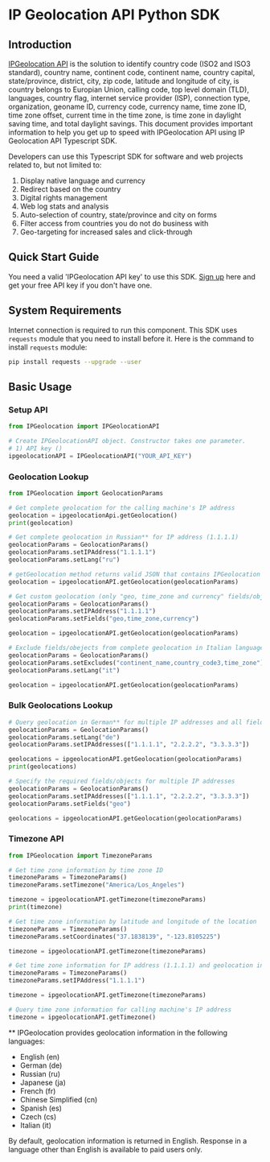 # IP Geolocation API Python SDK

## Introduction

[IPGeolocation API](https://ipgeolocation.io) is the solution to identify country code (ISO2 and ISO3 standard), country name, continent code, continent name, country capital, state/province, district, city, zip code, latitude and longitude of city, is country belongs to Europian Union, calling code, top level domain (TLD), languages, country flag, internet service provider (ISP), connection type, organization, geoname ID, currency code, currency name, time zone ID, time zone offset, current time in the time zone, is time zone in daylight saving time, and total daylight savings. This document provides important information to help you get up to speed with IPGeolocation API using IP Geolocation API Typescript SDK.

Developers can use this Typescript SDK for software and web projects related to, but not limited to:

1. Display native language and currency
2. Redirect based on the country
3. Digital rights management
4. Web log stats and analysis
5. Auto-selection of country, state/province and city on forms
6. Filter access from countries you do not do business with
7. Geo-targeting for increased sales and click-through

## Quick Start Guide

You need a valid 'IPGeolocation API key' to use this SDK. [Sign up](https://ipgeolocation.io/signup) here and get your free API key if you don't have one.

## System Requirements

Internet connection is required to run this component. This SDK uses ```requests``` module that you need to install before it. Here is the command to install ```requests``` module:

```bash
pip install requests --upgrade --user
```

## Basic Usage

### Setup API

```python
from IPGeolocation import IPGeolocationAPI

# Create IPGeolocationAPI object. Constructor takes one parameter.
# 1) API key ()
ipgeolocationAPI = IPGeolocationAPI("YOUR_API_KEY")
```

### Geolocation Lookup

```python
from IPGeolocation import GeolocationParams

# Get complete geolocation for the calling machine's IP address
geolocation = ipgeolocationApi.getGeolocation()
print(geolocation)

# Get complete geolocation in Russian** for IP address (1.1.1.1)
geolocationParams = GeolocationParams()
geolocationParams.setIPAddress("1.1.1.1")
geolocationParams.setLang("ru")

# getGeolocation method returns valid JSON that contains IPGeolocation API response
geolocation = ipgeolocationAPI.getGeolocation(geolocationParams)

# Get custom geolocation (only "geo, time_zone and currency" fields/objects) for an IP address (1.1.1.1)
geolocationParams = GeolocationParams()
geolocationParams.setIPAddress("1.1.1.1")
geolocationParams.setFields("geo,time_zone,currency")

geolocation = ipgeolocationAPI.getGeolocation(geolocationParams)

# Exclude fields/obejects from complete geolocation in Italian language
geolocationParams = GeolocationParams()
geolocationParams.setExcludes("continent_name,country_code3,time_zone")
geolocationParams.setLang("it")

geolocation = ipgeolocationAPI.getGeolocation(geolocationParams)
```

### Bulk Geolocations Lookup

```python
# Query geolocation in German** for multiple IP addresses and all fields
geolocationParams = GeolocationParams()
geolocationParams.setLang("de")
geolocationParams.setIPAddresses(["1.1.1.1", "2.2.2.2", "3.3.3.3"])

geolocations = ipgeolocationAPI.getGeolocation(geolocationParams)
print(geolocations)

# Specify the required fields/objects for multiple IP addresses
geolocationParams = GeolocationParams()
geolocationParams.setIPAddresses(["1.1.1.1", "2.2.2.2", "3.3.3.3"])
geolocationParams.setFields("geo")

geolocations = ipgeolocationAPI.getGeolocation(geolocationParams)
```

### Timezone API

```python
from IPGeolocation import TimezoneParams

# Get time zone information by time zone ID
timezoneParams = TimezoneParams()
timezoneParams.setTimezone("America/Los_Angeles")

timezone = ipgeolocationAPI.getTimezone(timezoneParams)
print(timezone)

# Get time zone information by latitude and longitude of the location
timezoneParams = TimezoneParams()
timezoneParams.setCoordinates("37.1838139", "-123.8105225")

timezone = ipgeolocationAPI.getTimezone(timezoneParams)

# Get time zone information for IP address (1.1.1.1) and geolocation information Japanese**
timezoneParams = TimezoneParams()
timezoneParams.setIPAddress("1.1.1.1")

timezone = ipgeolocationAPI.getTimezone(timezoneParams)

# Query time zone information for calling machine's IP address
timezone = ipgeolocationAPI.getTimezone()
```

** IPGeolocation provides geolocation information in the following languages:

* English (en)
* German (de)
* Russian (ru)
* Japanese (ja)
* French (fr)
* Chinese Simplified (cn)
* Spanish (es)
* Czech (cs)
* Italian (it)

By default, geolocation information is returned in English. Response in a language other than English is available to paid users only.